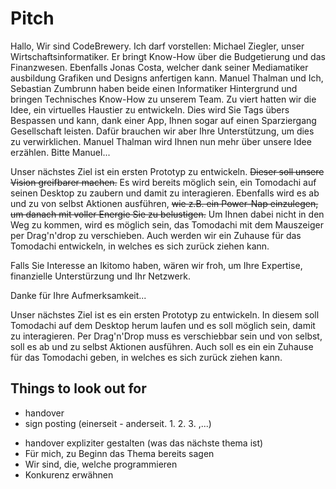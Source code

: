 # Pitch

Hallo, 
Wir sind CodeBrewery. Ich darf vorstellen: Michael Ziegler, unser Wirtschaftsinformatiker. Er bringt Know-How über die Budgetierung und das Finanzwesen. Ebenfalls Jonas Costa, welcher dank seiner Mediamatiker ausbildung Grafiken und Designs anfertigen kann. Manuel Thalman und Ich, Sebastian Zumbrunn haben beide einen Informatiker Hintergrund und bringen Technisches Know-How zu unserem Team. Zu viert hatten wir die Idee, ein virtuelles Haustier zu entwickeln. Dies wird Sie Tags übers Bespassen und kann, dank einer App, Ihnen sogar auf einen Sparziergang Gesellschaft leisten. Dafür brauchen wir aber Ihre Unterstützung, um dies zu verwirklichen. Manuel Thalman wird Ihnen nun mehr über unsere Idee erzählen. Bitte Manuel...

Unser nächstes Ziel ist ein ersten Prototyp zu entwickeln. ~~Dieser soll unsere Vision greifbarer machen.~~ Es wird bereits möglich sein, ein Tomodachi auf seinen Desktop zu zaubern und damit zu interagieren. Ebenfalls wird es ab und zu von selbst Aktionen ausführen, ~~wie z.B. ein Power-Nap einzulegen, um danach mit voller Energie Sie zu belustigen.~~ Um Ihnen dabei nicht in den Weg zu kommen, wird es möglich sein, das Tomodachi mit dem Mauszeiger per Drag'n'drop zu verschieben. Auch werden wir ein Zuhause für das Tomodachi entwickeln, in welches es sich zurück ziehen kann. 

Falls Sie Interesse an Ikitomo haben, wären wir froh, um Ihre Expertise, finanzielle Unterstürzung und Ihr Netzwerk. 

Danke für Ihre Aufmerksamkeit...



Unser nächstes Ziel ist es ein ersten Prototyp zu entwickeln. In diesem soll Tomodachi auf dem Desktop herum laufen und es soll möglich sein, damit zu interagieren. Per Drag'n'Drop muss es verschiebbar sein und von selbst, soll es ab und zu selbst Aktionen ausführen. Auch soll es ein ein Zuhause für das Tomodachi geben, in welches es sich zurück ziehen kann.

## Things to look out for

- handover
- sign posting (einerseit - anderseit. 1. 2. 3. ,...)

* handover expliziter gestalten (was das nächste thema ist)
* Für mich, zu Beginn das Thema bereits sagen
* Wir sind, die, welche programmieren
* Konkurenz erwähnen


